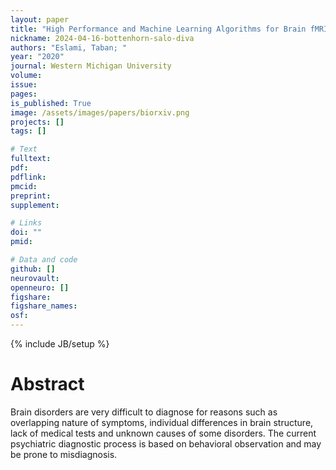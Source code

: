 ```yaml
---
layout: paper
title: "High Performance and Machine Learning Algorithms for Brain fMRI Data"
nickname: 2024-04-16-bottenhorn-salo-diva
authors: "Eslami, Taban; "
year: "2020"
journal: Western Michigan University
volume: 
issue:
pages: 
is_published: True
image: /assets/images/papers/biorxiv.png
projects: []
tags: []

# Text
fulltext:
pdf:
pdflink:
pmcid:
preprint: 
supplement:

# Links
doi: ""
pmid:

# Data and code
github: []
neurovault:
openneuro: []
figshare:
figshare_names:
osf:
---
```

{% include JB/setup %}

# Abstract

Brain disorders are very difficult to diagnose for reasons such as overlapping nature of symptoms, individual differences in brain structure, lack of medical tests and unknown causes of some disorders. The current psychiatric diagnostic process is based on behavioral observation and may be prone to misdiagnosis.

